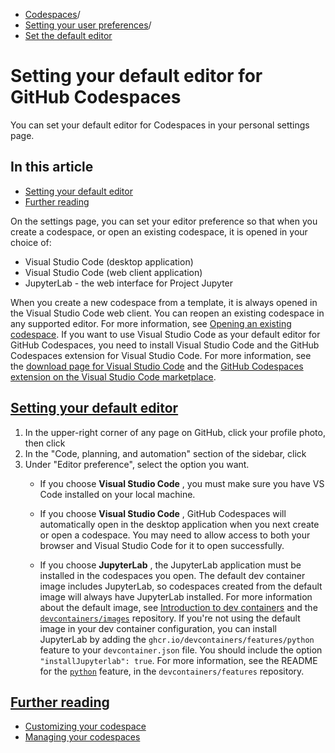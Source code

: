   * [Codespaces](https://docs.github.com/en/codespaces "Codespaces")/
  * [Setting your user preferences](https://docs.github.com/en/codespaces/setting-your-user-preferences "Setting your user preferences")/
  * [Set the default editor](https://docs.github.com/en/codespaces/setting-your-user-preferences/setting-your-default-editor-for-github-codespaces "Set the default editor")


# Setting your default editor for GitHub Codespaces
You can set your default editor for Codespaces in your personal settings page.
## In this article
  * [Setting your default editor](https://docs.github.com/en/codespaces/setting-your-user-preferences/setting-your-default-editor-for-github-codespaces#setting-your-default-editor)
  * [Further reading](https://docs.github.com/en/codespaces/setting-your-user-preferences/setting-your-default-editor-for-github-codespaces#further-reading)


On the settings page, you can set your editor preference so that when you create a codespace, or open an existing codespace, it is opened in your choice of:
  * Visual Studio Code (desktop application)
  * Visual Studio Code (web client application)
  * JupyterLab - the web interface for Project Jupyter


When you create a new codespace from a template, it is always opened in the Visual Studio Code web client. You can reopen an existing codespace in any supported editor. For more information, see [Opening an existing codespace](https://docs.github.com/en/codespaces/developing-in-codespaces/opening-an-existing-codespace).
If you want to use Visual Studio Code as your default editor for GitHub Codespaces, you need to install Visual Studio Code and the GitHub Codespaces extension for Visual Studio Code. For more information, see the [download page for Visual Studio Code](https://code.visualstudio.com/download/) and the [GitHub Codespaces extension on the Visual Studio Code marketplace](https://marketplace.visualstudio.com/items?itemName=GitHub.codespaces).
## [Setting your default editor](https://docs.github.com/en/codespaces/setting-your-user-preferences/setting-your-default-editor-for-github-codespaces#setting-your-default-editor)
  1. In the upper-right corner of any page on GitHub, click your profile photo, then click 
  2. In the "Code, planning, and automation" section of the sidebar, click 
  3. Under "Editor preference", select the option you want.
     * If you choose **Visual Studio Code** , you must make sure you have VS Code installed on your local machine.  
  

     * If you choose **Visual Studio Code** , GitHub Codespaces will automatically open in the desktop application when you next create or open a codespace.
You may need to allow access to both your browser and Visual Studio Code for it to open successfully.  
  

     * If you choose **JupyterLab** , the JupyterLab application must be installed in the codespaces you open. The default dev container image includes JupyterLab, so codespaces created from the default image will always have JupyterLab installed. For more information about the default image, see [Introduction to dev containers](https://docs.github.com/en/codespaces/setting-up-your-project-for-codespaces/adding-a-dev-container-configuration/introduction-to-dev-containers#using-the-default-dev-container-configuration) and the [`devcontainers/images`](https://github.com/devcontainers/images/tree/main/src/universal) repository. If you're not using the default image in your dev container configuration, you can install JupyterLab by adding the `ghcr.io/devcontainers/features/python` feature to your `devcontainer.json` file. You should include the option `"installJupyterlab": true`. For more information, see the README for the [`python`](https://github.com/devcontainers/features/tree/main/src/python#python-python) feature, in the `devcontainers/features` repository.


## [Further reading](https://docs.github.com/en/codespaces/setting-your-user-preferences/setting-your-default-editor-for-github-codespaces#further-reading)
  * [Customizing your codespace](https://docs.github.com/en/codespaces/customizing-your-codespace)
  * [Managing your codespaces](https://docs.github.com/en/codespaces/managing-your-codespaces)


